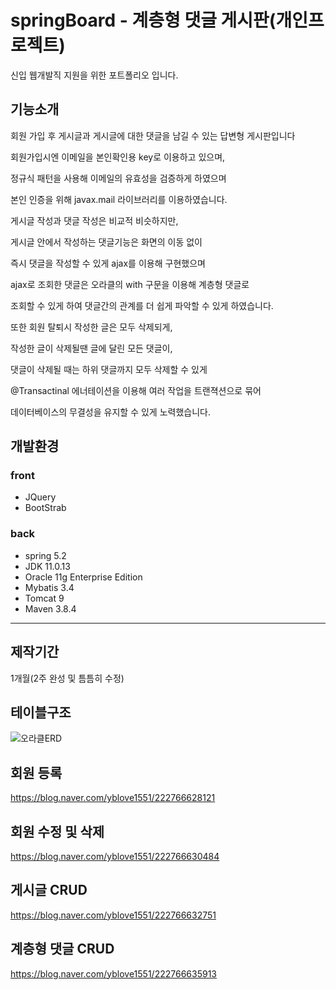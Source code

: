 # springBoard - 계층형 댓글 게시판(개인프로젝트)

신입 웹개발직 지원을 위한 포트폴리오 입니다.

## 기능소개 

회원 가입 후 게시글과 게시글에 대한 댓글을 남길 수 있는 답변형 게시판입니다


회원가입시엔 이메일을 본인확인용 key로 이용하고 있으며,

정규식 패턴을 사용해 이메일의 유효성을 검증하게 하였으며 

본인 인증을 위해 javax.mail 라이브러리를 이용하였습니다.

게시글 작성과 댓글 작성은 비교적 비슷하지만, 

게시글 안에서 작성하는 댓글기능은 화면의 이동 없이 

즉시 댓글을 작성할 수 있게 ajax를 이용해 구현했으며

ajax로 조회한 댓글은 오라클의 with 구문을 이용해 계층형 댓글로 

조회할 수 있게 하여 댓글간의 관계를 더 쉽게 파악할 수 있게 하였습니다.


또한 회원 탈퇴시 작성한 글은 모두 삭제되게,

작성한 글이 삭제될땐 글에 달린 모든 댓글이,

댓글이 삭제될 때는 하위 댓글까지 모두 삭제할 수 있게 

@Transactinal 에너테이션을 이용해 여러 작업을 트랜젹션으로 묶어

데이터베이스의 무결성을 유지할 수 있게 노력했습니다.




## 개발환경
### front
+ JQuery
+ BootStrab
### back
+ spring 5.2
+ JDK 11.0.13
+ Oracle 11g Enterprise Edition
+ Mybatis 3.4
+ Tomcat 9
+ Maven 3.8.4
---------

## 제작기간
  1개월(2주 완성 및 틈틈히 수정)



## 테이블구조


![오라클ERD](https://user-images.githubusercontent.com/86616901/172870830-1fdf20b0-1101-458a-bb16-37c4a6b59513.PNG)

## 회원 등록
https://blog.naver.com/yblove1551/222766628121

## 회원 수정 및 삭제
https://blog.naver.com/yblove1551/222766630484

## 게시글 CRUD
https://blog.naver.com/yblove1551/222766632751

## 계층형 댓글 CRUD
https://blog.naver.com/yblove1551/222766635913






